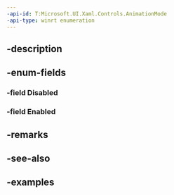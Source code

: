 ```yaml
---
-api-id: T:Microsoft.UI.Xaml.Controls.AnimationMode
-api-type: winrt enumeration
---
```


## -description

## -enum-fields

### -field Disabled

### -field Enabled

## -remarks

## -see-also

## -examples

